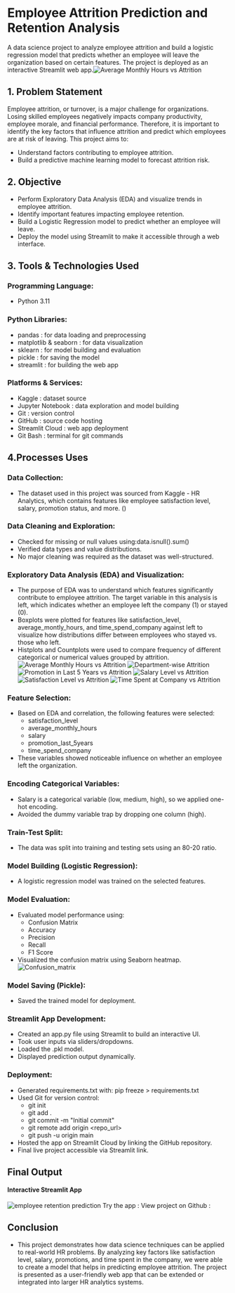 # Employee Attrition Prediction and Retention Analysis
A data science project to analyze employee attrition and build a logistic regression model that predicts whether an employee will leave the organization based on certain features. The project is deployed as an interactive Streamlit web app.![Average Monthly Hours vs Attrition](https://github.com/user-attachments/assets/1154bca7-41c7-4719-b040-327215271b39)


## 1. Problem Statement
Employee attrition, or turnover, is a major challenge for organizations. Losing skilled employees negatively impacts company productivity, employee morale, and financial performance. Therefore, it is important to identify the key factors that influence attrition and predict which employees are at risk of leaving. This project aims to:
- Understand factors contributing to employee attrition.
- Build a predictive machine learning model to forecast attrition risk.

## 2. Objective
- Perform Exploratory Data Analysis (EDA) and visualize trends in employee attrition.
- Identify important features impacting employee retention.
- Build a Logistic Regression model to predict whether an employee will leave.
- Deploy the model using Streamlit to make it accessible through a web interface.

## 3. Tools & Technologies Used
### Programming Language:
- Python 3.11
### Python Libraries:
- pandas : for data loading and preprocessing
- matplotlib & seaborn : for data visualization
- sklearn : for model building and evaluation
- pickle : for saving the model
- streamlit : for building the web app
### Platforms & Services:
- Kaggle : dataset source
- Jupyter Notebook : data exploration and model building
- Git : version control
- GitHub : source code hosting
- Streamlit Cloud : web app deployment
- Git Bash : terminal for git commands

## 4.Processes Uses
### Data Collection:
- The dataset used in this project was sourced from Kaggle - HR Analytics, which contains features like employee satisfaction level, salary, promotion status, and more.  (<a href="https://www.kaggle.com/datasets/giripujar/hr-analytics"></a>)
###  Data Cleaning and Exploration:
- Checked for missing or null values using:data.isnull().sum()
- Verified data types and value distributions.
- No major cleaning was required as the dataset was well-structured.
### Exploratory Data Analysis (EDA) and Visualization:
- The purpose of EDA was to understand which features significantly contribute to employee attrition. The target variable in this analysis is left, which indicates whether an employee left the company (1) or stayed (0).
- Boxplots were plotted for features like satisfaction_level, average_montly_hours, and time_spend_company against left to visualize how distributions differ between employees who stayed vs. those who left.
- Histplots and Countplots were used to compare frequency of different categorical or numerical values grouped by attrition.
![Average Monthly Hours vs Attrition](https://github.com/user-attachments/assets/50c594ec-6e5e-44c1-810d-6ef5b50faae8)
![Department-wise Attrition](https://github.com/user-attachments/assets/5ca6e6d9-87ff-4d71-8c74-4c5972251231)
![Promotion in Last 5 Years vs Attrition](https://github.com/user-attachments/assets/33138e54-fd41-443e-bf27-3e800333ec1e)
![Salary Level vs Attrition](https://github.com/user-attachments/assets/e106355e-fcb7-43ec-b8e9-4de6329ed37d)
![Satisfaction Level vs Attrition](https://github.com/user-attachments/assets/b942492a-3208-475c-856c-3626d31cdbe3)
![Time Spent at Company vs Attrition](https://github.com/user-attachments/assets/637de84a-c1ed-43e3-a86b-cb5a0875aec5)
### Feature Selection:
- Based on EDA and correlation, the following features were selected:
  - satisfaction_level
  - average_monthly_hours
  - salary
  - promotion_last_5years
  - time_spend_company
- These variables showed noticeable influence on whether an employee left the organization.
### Encoding Categorical Variables:
- Salary is a categorical variable (low, medium, high), so we applied one-hot encoding.
- Avoided the dummy variable trap by dropping one column (high).
### Train-Test Split:
- The data was split into training and testing sets using an 80-20 ratio.
### Model Building (Logistic Regression):
- A logistic regression model was trained on the selected features.
### Model Evaluation:
- Evaluated model performance using:
  - Confusion Matrix
  - Accuracy
  - Precision
  - Recall
  - F1 Score
- Visualized the confusion matrix using Seaborn heatmap.
![Confusion_matrix](https://github.com/user-attachments/assets/0c879d28-788d-4380-a371-70365b685249)
### Model Saving (Pickle):
- Saved the trained model for deployment.
### Streamlit App Development:
- Created an app.py file using Streamlit to build an interactive UI.
- Took user inputs via sliders/dropdowns.
- Loaded the .pkl model.
- Displayed prediction output dynamically.
### Deployment:
- Generated requirements.txt with: pip freeze > requirements.txt
- Used Git for version control:
    - git init
    - git add .
    - git commit -m "Initial commit"
    - git remote add origin <repo_url>
    - git push -u origin main
- Hosted the app on Streamlit Cloud by linking the GitHub repository.
- Final live project accessible via Streamlit link.

## Final Output
#### Interactive Streamlit App
![employee retention prediction](https://github.com/user-attachments/assets/fb278f77-d5ff-4315-bb07-831357388227)
Try the app : <a href="https://linu-1234-employee-retention-app-app-plsrlw.streamlit.app/"></a>
View project on Github : <a href="https://github.com/Linu-1234/employee-retention-app"></a>

## Conclusion
- This project demonstrates how data science techniques can be applied to real-world HR problems. By analyzing key factors like satisfaction level, salary, promotions, and time spent in the company, we were able to create a model that helps in predicting employee attrition. The project is presented as a user-friendly web app that can be extended or integrated into larger HR analytics systems.


